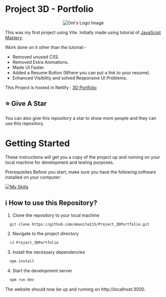 # Project 3D - Portfolio

<p align="center">
  <img src="https://user-images.githubusercontent.com/78680563/227708528-0e803ddf-506e-4d8b-98bc-dd7bf0f1b518.png" alt="Om's Logo Image"/>
</p>

This was my first project using Vite. Initially made using tutorial of [JavaScipt Mastery](https://youtu.be/0fYi8SGA20k?feature=shared).

Work done on it other than the tutorial:-
- Removed unused CSS.
- Removed Extra Animations.
- Made UI Faster.
- Added a Resume Button (Where you can put a link to your resume).
- Enhanced Visibility and solved Responsive UI Problems.

This Project is hosted in Netlify : [3D Portfolio](https://portfoliobyompatel.netlify.app/)

## :star: Give A Star

You can also give this repository a star to show more people and they can use this repository.

# Getting Started

These instructions will get you a copy of the project up and running on your local machine for development and testing purposes.

Prerequisites
Before you start, make sure you have the following software installed on your computer:

[![My Skills](https://skillicons.dev/icons?i=nodejs)](https://skillicons.dev)


## ℹ️ How to use this Repository?

1. Clone the repository to your local machine

```bash
  git clone https://github.com/omunite215/Project_3DPortfolio.git

```
2. Navigate to the project directory

```bash
  cd Project_3DPortfolio
```
3. Install the necessary dependencies
```bash
  npm install
```

4. Start the development server
```bash
  npm run dev
```

The website should now be up and running on http://localhost:3000.